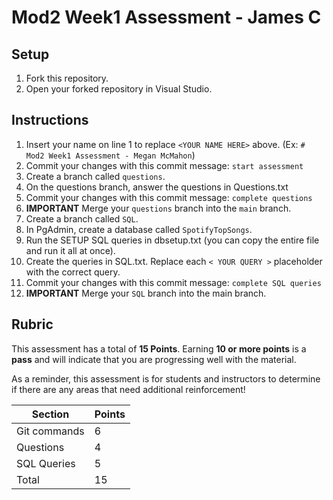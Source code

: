 # Mod2 Week1 Assessment - James C

## Setup
1. Fork this repository.
2. Open your forked repository in Visual Studio.

## Instructions
1. Insert your name on line 1 to replace `<YOUR NAME HERE>` above. (Ex: `# Mod2 Week1 Assessment - Megan McMahon`)
2. Commit your changes with this commit message: `start assessment`
3. Create a branch called `questions`.
4. On the questions branch, answer the questions in Questions.txt
5. Commit your changes with this commit message: `complete questions`
6. **IMPORTANT** Merge your `questions` branch into the `main` branch.
7. Create a branch called `SQL`.
8. In PgAdmin, create a database called `SpotifyTopSongs`.
9. Run the SETUP SQL queries in dbsetup.txt (you can copy the entire file and run it all at once).
10. Create the queries in SQL.txt. Replace each `< YOUR QUERY >` placeholder with the correct query.
11. Commit your changes with this commit message: `complete SQL queries`
12. **IMPORTANT** Merge your `SQL` branch into the main branch.

## Rubric

This assessment has a total of **15 Points**. Earning **10 or more points** is a **pass** and will indicate that you are progressing well with the material.

As a reminder, this assessment is for students and instructors to determine if there are any areas that need additional reinforcement!

| Section       | Points |
|---------------|--------|
| Git commands  |      6 |
| Questions     |      4 |
| SQL Queries   |      5 |
| Total         |     15 |